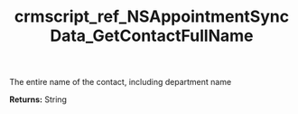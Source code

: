 ﻿---
title: crmscript_ref_NSAppointmentSyncData_GetContactFullName
description: String NSAppointmentSyncData.GetContactFullName()
intellisense: NSAppointmentSyncData.GetContactFullName
keywords: NSAppointmentSyncData, GetContactFullName
so.topic: reference
---

The entire name of the contact, including department name

**Returns:** String


